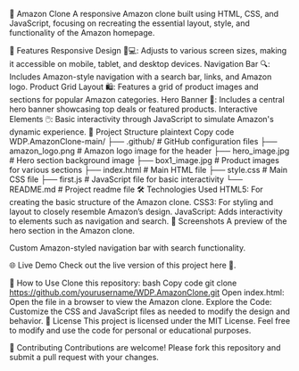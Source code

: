 🛒 Amazon Clone
A responsive Amazon clone built using HTML, CSS, and JavaScript, focusing on recreating the essential layout, style, and functionality of the Amazon homepage.

🚀 Features
Responsive Design 📱💻: Adjusts to various screen sizes, making it accessible on mobile, tablet, and desktop devices.
Navigation Bar 🔍: Includes Amazon-style navigation with a search bar, links, and Amazon logo.
Product Grid Layout 🛍️: Features a grid of product images and sections for popular Amazon categories.
Hero Banner 🎉: Includes a central hero banner showcasing top deals or featured products.
Interactive Elements 🖱️: Basic interactivity through JavaScript to simulate Amazon's dynamic experience.
📂 Project Structure
plaintext
Copy code
WDP.AmazonClone-main/
├── .github/                   # GitHub configuration files
├── amazon_logo.png            # Amazon logo image for the header
├── hero_image.jpg             # Hero section background image
├── box1_image.jpg             # Product images for various sections
├── index.html                 # Main HTML file
├── style.css                  # Main CSS file
├── first.js                   # JavaScript file for basic interactivity
└── README.md                  # Project readme file
🛠️ Technologies Used
HTML5: For creating the basic structure of the Amazon clone.
CSS3: For styling and layout to closely resemble Amazon’s design.
JavaScript: Adds interactivity to elements such as navigation and search.
🎨 Screenshots
A preview of the hero section in the Amazon clone.

Custom Amazon-styled navigation bar with search functionality.

🌐 Live Demo
Check out the live version of this project here 📲.

📝 How to Use
Clone this repository:
bash
Copy code
git clone https://github.com/yourusername/WDP.AmazonClone.git
Open index.html: Open the file in a browser to view the Amazon clone.
Explore the Code: Customize the CSS and JavaScript files as needed to modify the design and behavior.
📄 License
This project is licensed under the MIT License. Feel free to modify and use the code for personal or educational purposes.

🤝 Contributing
Contributions are welcome! Please fork this repository and submit a pull request with your changes.
